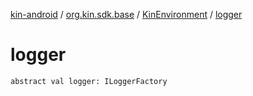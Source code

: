 [kin-android](../../index.md) / [org.kin.sdk.base](../index.md) / [KinEnvironment](index.md) / [logger](./logger.md)

# logger

`abstract val logger: ILoggerFactory`